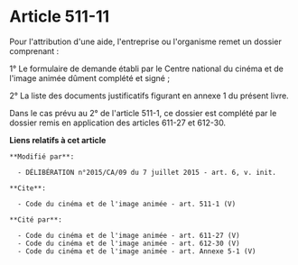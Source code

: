 # Article 511-11

Pour l'attribution d'une aide, l'entreprise ou l'organisme remet un dossier comprenant : 

1° Le formulaire de demande établi par le Centre national du cinéma et de l'image animée dûment complété et signé ; 

2° La liste des documents justificatifs figurant en annexe 1 du présent livre. 

Dans le cas prévu au 2° de l'article 511-1, ce dossier est complété par le dossier remis en application des articles 611-27
et 612-30.

**Liens relatifs à cet article**

	**Modifié par**:

	  - DÉLIBÉRATION n°2015/CA/09 du 7 juillet 2015 - art. 6, v. init.

	**Cite**:

	  - Code du cinéma et de l'image animée - art. 511-1 (V)

	**Cité par**:

	  - Code du cinéma et de l'image animée - art. 611-27 (V)
	  - Code du cinéma et de l'image animée - art. 612-30 (V)
	  - Code du cinéma et de l'image animée - art. Annexe 5-1 (V)
